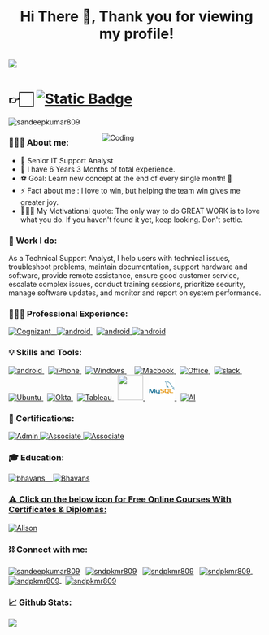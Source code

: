 <h1 align="center">Hi There 👋, Thank you for viewing my profile! </h1>

<h2>
 <img src="https://github.com/vsandeepkumar809/vsandeepkumar809/assets/144663783/981849a6-b7ed-4da7-8a11-016762f53fd0" />
</h2>

# 👉🏻 [<img alt="Static Badge" src="https://img.shields.io/badge/Click%20here%20for%20my%20Resume-darkcyan?style=for-the-badge&link=https%3A%2F%2Fvsandeepkumar809.github.io%2Fresume%2F">](https://vsandeepkumar809.github.io/resume/)


<p align="left"> <img src="https://komarev.com/ghpvc/?username=vsandeepkumar809&style=for-the-badge" alt="sandeepkumar809" /> </p>
<img align="right" alt="Coding" width="320" src="https://matlensilver.com/wp-content/uploads/2021/07/IT-Staffing.gif">

<h3 align="left">🙋🏻‍♂️ About me:</h3>

- 🔭 Senior IT Support Analyst
- 🌟 I have 6 Years 3 Months of total experience.
- ⚽ Goal: Learn new concept at the end of every single month! 📖
- ⚡ Fact about me : I love to win, but helping the team win gives me greater joy.
- 🏋🏻‍♂️ My Motivational quote: The only way to do GREAT WORK is to love what you do. If you haven't found it yet, keep looking. Don't settle. 

<h3 align="left">🔨 Work I do:</h3>

As a Technical Support Analyst, I help users with technical issues, troubleshoot problems, 
maintain documentation, support hardware and software, provide remote assistance, ensure good customer service,
escalate complex issues, conduct training sessions, prioritize security, manage software updates, 
and monitor and report on system performance.


<h3 align="left">🧑🏻‍💼 Professional Experience:</h3>
<p align="left">  <a href="https://www.cognizant.com/in/en" target="_blank" rel="noreferrer"> <img src="https://upload.wikimedia.org/wikipedia/commons/thumb/5/5b/Cognizant%27s_logo.svg/1920px-Cognizant%27s_logo.svg.png" alt="Cognizant" width="90" height="40"/> &nbsp; </a> <a href="https://www.wipro.com" target="_blank" rel="noreferrer"> <img src="https://upload.wikimedia.org/wikipedia/commons/a/a0/Wipro_Primary_Logo_Color_RGB.svg" alt="android" width="45" height="45"/> </a> &nbsp;  </a> <a href="https://www.salesforce.com/in/" target="_blank" rel="noreferrer"> <img src="https://upload.wikimedia.org/wikipedia/commons/thumb/f/f9/Salesforce.com_logo.svg/1280px-Salesforce.com_logo.svg.png" alt="android" width="60" height="40"/> </a>  </a> <a href="https://support.microsoft.com/en-us/" target="_blank" rel="noreferrer"> <img src="https://github.com/user-attachments/assets/28f2e866-7ace-421f-9ddf-a29a68501857" alt="android" width="60" height="40"/> </a>  </a>
</p>

<h3 align="left">💡 Skills and Tools:</h3>
<p align="left"> <a href="https://www.android.com/intl/en_in/" target="_blank" rel="noreferrer"> <img src="https://i.gifer.com/origin/18/18fd194d08e48e519ccdc11ffb7e1cfb_w200.webp" alt="android" width="40" height="70"/> </a> &nbsp; <a href="https://www.apple.com/in/iphone/" target="_blank" rel="noreferrer"> <img src="https://media.tenor.com/kE38PD4IDHEAAAAi/iphone.gifg" alt="iPhone" width="40" height="70"/> </a> &nbsp; <a href="https://www.microsoft.com/en-us/windows?r=1" target="_blank" rel="noreferrer"> <img src="https://i.makeagif.com/media/4-03-2017/SWY3Dp.gif" alt="Windows" width="60" height="50"/> </a> &nbsp; </a> &nbsp; <a href="https://www.apple.com/in/" target="_blank" rel="noreferrer"> <img src="https://i.gifer.com/origin/34/340ef8832c41d5509846cbe64169d41a_w200.webp" alt="Macbook" width="70" height="50"/> </a> &nbsp; <a href="https://www.office.com/" target="_blank" rel="noreferrer"> <img src="https://i.gifer.com/origin/a3/a32504e57b8b8545b892bd6df33454d5_w200.webp" alt="Office" width="60" height="50"/> </a> &nbsp; <a href="https://slack.com/intl/en-in" target="_blank" rel="noreferrer"> <img src="https://i.giphy.com/media/cbaWwtGmJuYrs6Lh5r/giphy.webp" alt="slack" width="50" height="50"/> </a> &nbsp; <a href="https://ubuntu.com//" target="_blank" rel="noreferrer"> <img src="https://media.tenor.com/dI5VBBluwKYAAAAC/linux-ubuntu.gif" alt="Ubuntu" width="60" height="50"/> </a> &nbsp; </a> <a href="https://www.okta.com/" target="_blank" rel="noreferrer"> <img src="https://play-lh.googleusercontent.com/j_EqnL2jos36xeLIZh7p1xn_tmDFzaeeJKrilZPu6V1gXKWvVZcIBwjsKHL9zv_naQA=w240-h480-rw" alt="Okta" width="50" height="50"/> </a> &nbsp; </a> <a href="https://www.tableau.com/" target="_blank" rel="noreferrer"> <img src="https://play-lh.googleusercontent.com/MgatbAOwBCDgPTxbYLR82uJ1mZ2OUpaVXlG_Qtw0kR5OGV5BXuCk1xc0jf8QngKyduYg=w240-h480-rw" alt="Tableau" width="50" height="50"/> </a> &nbsp; </a> <a href="https://www.okta.com/integrations/okta-verify/" target="_blank" rel="noreferrer"> <img src="https://play-lh.googleusercontent.com/IOMxgXpJHi-Yk3ukLH0HFKPqoP7rJWeQusgGJ4ZnijcYffbvIzw8ldWUla0frMV_g1Q=w240-h480-rw" width="50" height="50"/> </a> &nbsp; </a> <a &nbsp; <a href="https://www.mysql.com/" target="_blank" rel="noreferrer"> <img src="https://raw.githubusercontent.com/devicons/devicon/master/icons/mysql/mysql-original-wordmark.svg" alt="mysql" width="50" height="50"/> </a> &nbsp; <a href="https://chat.openai.com/" target="_blank" rel="noreferrer"> <img src="https://cdn.dribbble.com/users/7379292/screenshots/15401203/media/a452ce0193001e90bc3d93853b33f9fa.gif" alt="AI" width="70" height="50"/> </a> </p> </a> </p> 

<h3 align="left">🏅 Certifications:</h3>
<p align="left"> <a href="https://trailhead.salesforce.com/" target="_blank" rel="noreferrer"> <img src="https://developer.salesforce.com/resources2/certification-site/images/Certifications-logo/Administrator.png" alt="Admin" width="75" height="75"/> </a> <a href="https://trailhead.salesforce.com" target="_blank" rel="noreferrer"> <img src="https://developer.salesforce.com/resources2/certification-site/images/Certifications-logo/Associate.png" alt="Associate" width="75" height="75"/> </a> <a href="https://learn.microsoft.com/" target="_blank" rel="noreferrer"> <img src="https://learn.microsoft.com/en-us/media/learn/certification/badges/microsoft-certified-fundamentals-badge.svg" alt="Associate" width="75" height="75"/></a> </p> 

<h3 align="left">🎓 Education:</h3>
<p align="left"> <a href="https://www.bhavansvc.ac.in/" target="_blank" rel="noreferrer"> <img src="https://www.bhavansvc.ac.in/img/bvc.png" alt="bhavans" width="140" height="80"/> &nbsp;&nbsp <a href="https://www.bhavansvc.ac.in/" target="_blank" rel="noreferrer"> <img src="https://images.collegedunia.com/public/college_data/images/campusimage/156319324866c1.jpg" alt="Bhavans" width="140" height="80"/> </p> 

<h3 align="left">⚠️ Click on the below icon for Free Online Courses With Certificates & Diplomas:</h3>
<a href="https://alison.com/?utm_source=alison_user&utm_medium=affiliates&utm_campaign=27687669" target="blank"><img align="center" src="https://cdn01.alison-static.net/public/html/site/img/header/alison-free-courses.svg" alt="Alison" height="40" width="120" /></a>  </a>  </p> 


<h3 align="left">⛓️ Connect with me:</h3>
<p align="left">
<a href="https://linkedin.com/in/sandeepkumar809" target="blank"><img align="center" src="https://raw.githubusercontent.com/rahuldkjain/github-profile-readme-generator/master/src/images/icons/Social/linked-in-alt.svg" alt="sandeepkumar809" height="40" width="40" /></a> &nbsp;
<a href="https://fb.com/sndpkmr809" target="blank"><img align="center" src="https://raw.githubusercontent.com/rahuldkjain/github-profile-readme-generator/master/src/images/icons/Social/facebook.svg" alt="sndpkmr809" height="40" width="40" /></a> &nbsp;
<a href="https://instagram.com/sndpkmr809" target="blank"><img align="center" src="https://raw.githubusercontent.com/rahuldkjain/github-profile-readme-generator/master/src/images/icons/Social/instagram.svg" alt="sndpkmr809" height="40" width="40" /></a> &nbsp;
<a href="https://mail.google.com/a//?view=cm&fs=1&to=sndpkmr809@gmail.com" target="blank"><img align="center" src="https://mailmeteor.com/logos/assets/PNG/Gmail_Logo_512px.png" alt="sndpkmr809" height="40" width="50" /> </a> &nbsp;
<a href="https://wa.me/+918328621806" target="blank"><img align="center" src="https://p7.hiclipart.com/preview/922/489/218/whatsapp-icon-logo-whatsapp-logo-png.jpg" alt="sndpkmr809" height="40" width="40" /> </a> &nbsp; <a href="https://calendly.com/sndpkmr809" target="blank"><img align="center" src="https://help.calendly.com/hc/article_attachments/10120456527767" alt="sndpkmr809" height="40" width="150" /> </a>
</p>

<h3 align="left">📈 Github Stats:</h3> 
<p align="left">
<a href="https://github.com/vsandeepkumar809">
<img align="left" src="https://github-readme-stats.vercel.app/api?username=vsandeepkumar809&count_private=true&show_icons=true&theme=white" />
</a> </a> </p>


